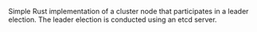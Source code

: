 Simple Rust implementation of a cluster node that participates in a leader election.
The leader election is conducted using an etcd server.